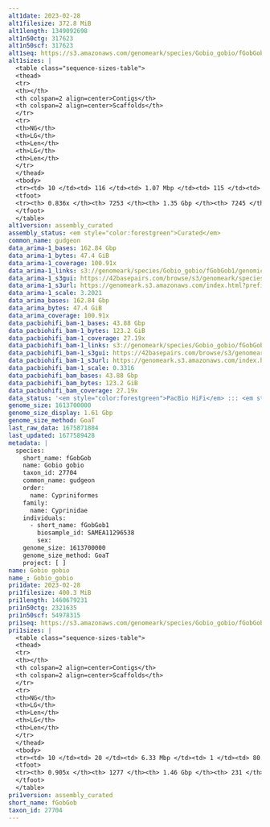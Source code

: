 ```yaml
---
alt1date: 2023-02-28
alt1filesize: 372.8 MiB
alt1length: 1349092698
alt1n50ctg: 317623
alt1n50scf: 317623
alt1seq: https://s3.amazonaws.com/genomeark/species/Gobio_gobio/fGobGob1/assembly_curated/fGobGob1.alt.cur.20230228.fasta.gz
alt1sizes: |
  <table class="sequence-sizes-table">
  <thead>
  <tr>
  <th></th>
  <th colspan=2 align=center>Contigs</th>
  <th colspan=2 align=center>Scaffolds</th>
  </tr>
  <tr>
  <th>NG</th>
  <th>LG</th>
  <th>Len</th>
  <th>LG</th>
  <th>Len</th>
  </tr>
  </thead>
  <tbody>
  <tr><td> 10 </td><td> 116 </td><td> 1.07 Mbp </td><td> 115 </td><td> 1.08 Mbp </td></tr>  <tr><td> 20 </td><td> 301 </td><td> 0.73 Mbp </td><td> 299 </td><td> 0.73 Mbp </td></tr>  <tr><td> 30 </td><td> 554 </td><td> 0.55 Mbp </td><td> 552 </td><td> 0.55 Mbp </td></tr>  <tr><td> 40 </td><td> 889 </td><td> 421.73 Kbp </td><td> 886 </td><td> 422.63 Kbp </td></tr>  <tr style="background-color:#cccccc;"><td> 50 </td><td> 1332 </td><td> 317.62 Kbp </td><td> 1329 </td><td> 317.62 Kbp </td></tr>  <tr><td> 60 </td><td> 1947 </td><td> 217.36 Kbp </td><td> 1942 </td><td> 217.76 Kbp </td></tr>  <tr><td> 70 </td><td> 2917 </td><td> 124.66 Kbp </td><td> 2911 </td><td> 124.89 Kbp </td></tr>  <tr><td> 80 </td><td> 5141 </td><td> 40.30 Kbp </td><td> 5133 </td><td> 40.30 Kbp </td></tr>  <tr><td> 90 </td><td> 0 </td><td>  </td><td> 0 </td><td>  </td></tr>  <tr><td> 100 </td><td> 0 </td><td>  </td><td> 0 </td><td>  </td></tr>  </tbody>
  <tfoot>
  <tr><th> 0.836x </th><th> 7253 </th><th> 1.35 Gbp </th><th> 7245 </th><th> 1.35 Gbp </th></tr>
  </tfoot>
  </table>
alt1version: assembly_curated
assembly_status: <em style="color:forestgreen">Curated</em>
common_name: gudgeon
data_arima-1_bases: 162.84 Gbp
data_arima-1_bytes: 47.4 GiB
data_arima-1_coverage: 100.91x
data_arima-1_links: s3://genomeark/species/Gobio_gobio/fGobGob1/genomic_data/arima/<br>
data_arima-1_s3gui: https://42basepairs.com/browse/s3/genomeark/species/Gobio_gobio/fGobGob1/genomic_data/arima/
data_arima-1_s3url: https://genomeark.s3.amazonaws.com/index.html?prefix=species/Gobio_gobio/fGobGob1/genomic_data/arima/
data_arima-1_scale: 3.2021
data_arima_bases: 162.84 Gbp
data_arima_bytes: 47.4 GiB
data_arima_coverage: 100.91x
data_pacbiohifi_bam-1_bases: 43.88 Gbp
data_pacbiohifi_bam-1_bytes: 123.2 GiB
data_pacbiohifi_bam-1_coverage: 27.19x
data_pacbiohifi_bam-1_links: s3://genomeark/species/Gobio_gobio/fGobGob1/genomic_data/pacbio_hifi/<br>
data_pacbiohifi_bam-1_s3gui: https://42basepairs.com/browse/s3/genomeark/species/Gobio_gobio/fGobGob1/genomic_data/pacbio_hifi/
data_pacbiohifi_bam-1_s3url: https://genomeark.s3.amazonaws.com/index.html?prefix=species/Gobio_gobio/fGobGob1/genomic_data/pacbio_hifi/
data_pacbiohifi_bam-1_scale: 0.3316
data_pacbiohifi_bam_bases: 43.88 Gbp
data_pacbiohifi_bam_bytes: 123.2 GiB
data_pacbiohifi_bam_coverage: 27.19x
data_status: '<em style="color:forestgreen">PacBio HiFi</em> ::: <em style="color:forestgreen">Arima</em>'
genome_size: 1613700000
genome_size_display: 1.61 Gbp
genome_size_method: GoaT
last_raw_data: 1675871884
last_updated: 1677589428
metadata: |
  species:
    short_name: fGobGob
    name: Gobio gobio
    taxon_id: 27704
    common_name: gudgeon
    order:
      name: Cypriniformes
    family:
      name: Cyprinidae
    individuals:
      - short_name: fGobGob1
        biosample_id: SAMEA11296538
        sex:
    genome_size: 1613700000
    genome_size_method: GoaT
    project: [ ]
name: Gobio gobio
name_: Gobio_gobio
pri1date: 2023-02-28
pri1filesize: 400.3 MiB
pri1length: 1460679231
pri1n50ctg: 2321635
pri1n50scf: 54978315
pri1seq: https://s3.amazonaws.com/genomeark/species/Gobio_gobio/fGobGob1/assembly_curated/fGobGob1.pri.cur.20230228.fasta.gz
pri1sizes: |
  <table class="sequence-sizes-table">
  <thead>
  <tr>
  <th></th>
  <th colspan=2 align=center>Contigs</th>
  <th colspan=2 align=center>Scaffolds</th>
  </tr>
  <tr>
  <th>NG</th>
  <th>LG</th>
  <th>Len</th>
  <th>LG</th>
  <th>Len</th>
  </tr>
  </thead>
  <tbody>
  <tr><td> 10 </td><td> 20 </td><td> 6.33 Mbp </td><td> 1 </td><td> 80.60 Mbp </td></tr>  <tr><td> 20 </td><td> 48 </td><td> 4.77 Mbp </td><td> 4 </td><td> 65.97 Mbp </td></tr>  <tr><td> 30 </td><td> 87 </td><td> 3.67 Mbp </td><td> 6 </td><td> 59.21 Mbp </td></tr>  <tr><td> 40 </td><td> 138 </td><td> 2.89 Mbp </td><td> 9 </td><td> 58.33 Mbp </td></tr>  <tr style="background-color:#cccccc;"><td> 50 </td><td> 201 </td><td style="background-color:#88ff88;"> 2.32 Mbp </td><td> 12 </td><td style="background-color:#88ff88;"> 54.98 Mbp </td></tr>  <tr><td> 60 </td><td> 279 </td><td> 1.79 Mbp </td><td> 15 </td><td> 54.03 Mbp </td></tr>  <tr><td> 70 </td><td> 385 </td><td> 1.27 Mbp </td><td> 18 </td><td> 50.72 Mbp </td></tr>  <tr><td> 80 </td><td> 549 </td><td> 0.71 Mbp </td><td> 21 </td><td> 49.16 Mbp </td></tr>  <tr><td> 90 </td><td> 1071 </td><td> 75.00 Kbp </td><td> 63 </td><td> 142.21 Kbp </td></tr>  <tr><td> 100 </td><td> 0 </td><td>  </td><td> 0 </td><td>  </td></tr>  </tbody>
  <tfoot>
  <tr><th> 0.905x </th><th> 1277 </th><th> 1.46 Gbp </th><th> 231 </th><th> 1.46 Gbp </th></tr>
  </tfoot>
  </table>
pri1version: assembly_curated
short_name: fGobGob
taxon_id: 27704
---
```

